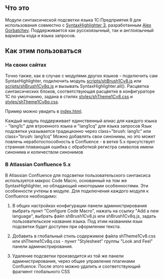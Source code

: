 ## Что это
Модули синтаксической подсветки языка 1С:Предприятия 8 для использования совместно с [SyntaxHighlighter 3](https://github.com/syntaxhighlighter),
разработанным [Alex Gorbatchev](http://alexgorbatchev.com). Поддерживается как русскоязычный, так и англоязычный варианты кода и языка запросов.

## Как этим пользоваться

### На своих сайтах
Точно также, как в случае с модулями других языков - подключить сам SyntaxHighlighter, подключить модуль 
[scripts/shBrush1Cv8.js](scripts/shBrush1Cv8.js) или [scripts/shBrush1Cv8q.js](scripts/shBrush1Cv8q.js)
и вызывать SyntaxHighlighter.all(). 
Расцветка синтаксических блоков, соответствующая расцветке в конфигураторе 1С по умолчанию, задана в стилях 
[styles/shTheme1Cv8.css](styles/shTheme1Cv8.css) и [styles/shTheme1Cv8q.css](styles/shTheme1Cv8q.css).

Пример можно увидеть в [index.html](index.html). 

Каждый модуль поддерживает единственный алиас для каждого языка - "lang1c" для втроенного языка и "lang1cq" для языка запросов
Язык подсветки указывается традиционно через class="brush: lang1c" или class="brush: lang1cq"
Можно добавлять свои синонимы, но это может повлечь неработоспособность в Confluence - в ветке 5.x присутствует странная 
плавающая ошибка с обработкой регистра символов имени синонима и количеством синонимов

### В Atlassian Confluence 5.x
В Atlassian Confluence для подсветки пользовательского синтаксиса используется макрос Code Macro, основанный на
том же SyntaxHighlighter, но обладающий некоторыми особенностями. Эти особенности учтены в модуле.
Для подключения каждого модуля к Confluence необходимо:

1. В общих настройках конфигурации панели администрирования выбрать пункт "Configure Code Macro", нажать на ссылку 
"Add a new language", выбрать файл shBrush1Cv8.js или shBrush1Cv8q.js, задать пользовательское название языка.
Под этим названием язык подсветки будет доступен при оформлении текста.

2. Добавить в глобальный стиль содержимое файла shTheme1Cv8.css или shTheme1Cv8q.css - пункт "Stylesheet" группы "Look and Feel"
панели администрирования.

3. Удаление подсветки производится из той же панели администрирования, через общее управление плагинами Confluence.
После этого можно удалить и соответствующий фрагмент глобального CSS
